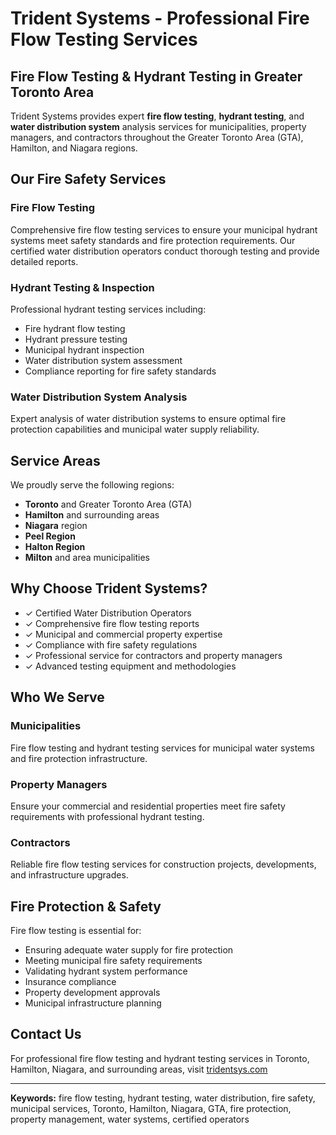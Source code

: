 # Trident Systems - Professional Fire Flow Testing Services

## Fire Flow Testing & Hydrant Testing in Greater Toronto Area

Trident Systems provides expert **fire flow testing**, **hydrant testing**, and **water distribution system** analysis services for municipalities, property managers, and contractors throughout the Greater Toronto Area (GTA), Hamilton, and Niagara regions.

## Our Fire Safety Services

### Fire Flow Testing
Comprehensive fire flow testing services to ensure your municipal hydrant systems meet safety standards and fire protection requirements. Our certified water distribution operators conduct thorough testing and provide detailed reports.

### Hydrant Testing & Inspection
Professional hydrant testing services including:
- Fire hydrant flow testing
- Hydrant pressure testing
- Municipal hydrant inspection
- Water distribution system assessment
- Compliance reporting for fire safety standards

### Water Distribution System Analysis
Expert analysis of water distribution systems to ensure optimal fire protection capabilities and municipal water supply reliability.

## Service Areas

We proudly serve the following regions:
- **Toronto** and Greater Toronto Area (GTA)
- **Hamilton** and surrounding areas
- **Niagara** region
- **Peel Region**
- **Halton Region**
- **Milton** and area municipalities

## Why Choose Trident Systems?

- ✓ Certified Water Distribution Operators
- ✓ Comprehensive fire flow testing reports
- ✓ Municipal and commercial property expertise
- ✓ Compliance with fire safety regulations
- ✓ Professional service for contractors and property managers
- ✓ Advanced testing equipment and methodologies

## Who We Serve

### Municipalities
Fire flow testing and hydrant testing services for municipal water systems and fire protection infrastructure.

### Property Managers
Ensure your commercial and residential properties meet fire safety requirements with professional hydrant testing.

### Contractors
Reliable fire flow testing services for construction projects, developments, and infrastructure upgrades.

## Fire Protection & Safety

Fire flow testing is essential for:
- Ensuring adequate water supply for fire protection
- Meeting municipal fire safety requirements
- Validating hydrant system performance
- Insurance compliance
- Property development approvals
- Municipal infrastructure planning

## Contact Us

For professional fire flow testing and hydrant testing services in Toronto, Hamilton, Niagara, and surrounding areas, visit [tridentsys.com](https://tridentsys.com)

---

**Keywords:** fire flow testing, hydrant testing, water distribution, fire safety, municipal services, Toronto, Hamilton, Niagara, GTA, fire protection, property management, water systems, certified operators
